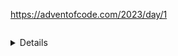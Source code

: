 https://adventofcode.com/2023/day/1

<pre id=output></pre>
<pre style="display: none"><script type=module>
output.textContent = input.textContent
  .trimEnd()
  .replaceAll(/^.*?(?:(\d).*(\d)|(\d)).*?$|/gm, "$1$2$3$3")
  .split(/\r?\n/g)
  .map(x => parseInt(x))
  .reduce((a, x) => a + x)
</script></pre>

<details><pre id=input>9dlvndqbddghpxc
rtkrbtthree8sixfoureight6
fdxrqmfxdkstpmcj7lmphgsmqqnmjrtwo3tcbc
onetjcsmgk57nvmkvcvkdtqtsksgpchsfsjzkkmb
six8threepvlxttc85two
8five9ttqst2one2vz
hbrmhsnjeight64dgdnvdbspk7ninetzbvjczqrj
fourtwofivesix5
3gksfourqf48
7one1tnqxfvhmjvjzfive
sevenmcjs3lmlmxmcgptwobjggfive6four
seven8five3
5sfknxsn5sevenfour446
bxc5two67seven2
jcsfivefive89seven85
nine296
seven5twoeight
1eighttwo8jfnhmfivefivezdsxqxqsjkone
foureight48sbkkvc17zbksgvcbb
lnzgspccsn4cxqqdbkj
qlxrxkpeight48xbgqnlkpkoneseven
z7onetwonec
7cns
pnpfninefive79twoone7
2hrqpjjjbn
4gmlttgdzrhxbxnnine
4sixfiveone76jctmjsxdh5jrkv
3kvjmhpmglrdgmdnine
four63sevensevenone
jmz1eight4threej1
four21zxksf9jxdvjmtn337
msnronenine43three1threefrv
rjfhd6eight4
78blgveightfiveone7bnsfnrmxsmtwonemrb
sixseven6four6
mdjphcm9
xsjmgdgqtwolg1nine45eight
five2six85npdqxgrshdjs4
jbbnine2ttrktc2hxpxfdxgf
fngvqsgmjfmfslrmone2vtpsstpkhr2jmmxk
f683glvfsdvnsghvrzcdmxnx81
lqblzgj322kqfsjrbxgcgsct
threeldfnrbstbxqdpxpkbztbp84eight
sevensevenmthprqg9six
qldknljthdjthreeklttd6six
7eightcdqxcftbgbfbnvqfive
gxjzhvkbcjhscdxhjdqxnhsevenxrdrjbcl5fvlvlxjjvb
9sixqnine9jk9six
zjtdbzr6njdgflrmpshxn
rktpknvmjknb7threefourhdxhcdtgtkvone
276lzxhone3two2
82fivelppqzjq
lchslxtwohslsztgps5pdssctclhdkqtwo
2five8three9dnine8
68jpnqldjgfnpcmvbxnszhz2252
q32
2sixtwo87
hlmdvlrqlrjdshone3five
fivetwo7
xsdcktrone29
eightfour9eighttwoxvhdth9lndg4
two8jgddjhcj67eight
8nrkrcrqhr21stqtvqn
tvbonepzrrklninexmpxrlkcpgg9qgrkcjt
6two5qjmoneclfhzhkxbntmvmdrc
prhmt4xvlg
3mghfgrhzkj5
lq2lnrcj1pnlh
sixqhfqrmf8fivenkkcqpgf85lone
tlrlcbhdvd5
three8seven
thfns325threefpvlntfvrf
twoblkldr2mmrsxpqxcms39seven6
2mpcvttntg31mkznplfkbcgccsix
2sbs
828jnvjnbgrs1
fhcglnxzss23bxfnpczvthree2
7fhghprqvrbx1nxml2one32
5fivethree7qrsixmcdveight6
five4seven
1cfcfdzfjphsevenmdvnzh
qhmnleightbhbcntwojjfxpvlxt2spponenine
fivelskzvzsix5xtqkfl1
2jfgpmdncvpjmqcgvnzpqlstzgfdvfxrlscjkzczsf
rzzplmzsfivetxbhcqnzdq4
mvrvfour9eightseventhree
7smrdqkrh8qlzc
mpf2fivefivefivepgm
1sixpkrdjlszgdnccnllfsevenksdkvqbxbpbblthqpzqf
six91dxxdhrxcbmqpqm
sevenfour8nine7
one2hnfvh
55jmqkqgvsgqcrzvmzqhone8twopsrtgmqrj
xnfjxqlrsjmgk68kvpptczxhkxcvrpgctddjklrmhzjgtcjh
seveng6two
1threexrzqcrknhc3
58qtpqqz58888cmhs
pxvbhmczrvpnjnsrcdrnrjvzzpjnbgbxdseven6
34two565
four4six
sqtxsjsix54
four3xrxmrkn4nrcsmljqrninethreeone
3six4bqddfivejnfrhnqqsgqhj
gtbtrtzp8seveneight3seven4xzdnfrvzgn
vggfdfvlrgvqqvjhkmxfsfbdpqfivexs16
onegkvdhrfninerndk46nine
5fiveeighthnrlzln
threeqctjkpxjx39six89two2
99ninecbzck
nxqlhpgnine6pvrrpfjpssix6seven
1dbrzjkckthm5sixsix
fivefmfqcsj19nhnzg
five91eightninecn
7ljnl71eight7mzhzfht
84sevenzrqvkxszdhg66
jskktpm5mphd1
boneightfournq6ndnqpdbm97five
5twonine
scqpkxrjtwo8foureight11
3eight7brgqfivezpgclhfj
zkfrsdgbmczlrzchvfql78ftsdqk8vmqccbn
oneseven3kgdkjzkmq94
sgtwo59kdmhbndzd
threeone37
mqxvrhmrpqnltvt9lrpplmttkhdvtln9
onecxqvr48six2
pjnx2eight7five
two189one6gbqvllzb35
psvxjhscstjfkbpxhbbb4zvdjbcdxqrqzqlzp
n18hmhzrqjrpcxztwo
6two46zblgrbmjcqbnxqcnbf
7kxsjdqcmxrvmdtscvxgrnhrmrfour
onedzeight8qfive2
seven9bkjone2sixqnztq21
fiveninesixfkzlsn8fivembfjnx4threetwonexb
5zmxtcmzqqdthreetczccnxhkxrbntmfoursixjhhrsdxthree
1four2xpkfgcn
88trnvjtqsmseight8
pbbpbfgsrst5five
jvgvdseven2two
962sixoneonectfgpknl8nine
rkbnzz1l42eightflb4
twoxfll2fourbjfjgxfbtk
35fourtwo
lq56ninefour1three
77ztlmqxcxrj745
nnvqrthreedt2eight6hvrlnpbts
6five6225sixfnzzbh
nine1three
8xgdsdfgcfourlhn
2three3ninelckpddbmdrfournine
89zmvxnlrj7658kjdjchq
pfhbgpb66twogpn7twobpvrbmmrvp
8hgqmztnmhkcr6xrxrbhj
6fivemnfcvvx8
3mxpvgzq9ninebmlktwo
thzhbsl49seventhree1bdxcrgjq
rlcfour3ffkxxrhb
rkj2eightfive
xqncfnhkcqxqjgbsjhnrgm6
ninefour52ninefourtworhsix
lpzcmxt97mlkjhlcone
two4qkmqgrpltkrdsctpnsqmbtptklprx6ncfpseven
61shxgxdqqqzngnnzeightkhmgrxprb2sixjx
9eightfour3one6seven
eight4sixqjxdjnzmkfflpfmkf
3bfc71
14sevenfivezzmt8cpptl
1sgrzdqdndsevenninembzvfive
lxftrbfcqfoneeightrsdxlnp1x2jsgn2
vlfcjfourmtxbcngpjvkcctvbgkgpvvqpsg1
116five132seven
eightpvfsfbfzjcdcvh8kbrcz357
99two
four6six
fzzklmnxvfrhd62xmftbrhgsslrlqv
5six55zbdlgc
62nineone8qcglr1
sddddseven55fourlpqzbgzfive5
eighteight17
nine98
three9qqxgfpjfkeight81nine2
twotwosevenvkzzhrpgninecqvf9
lkhf5onexsrtwo
8hfzvnzrd
9threeninethreeseven
onedpgjzsixxs4cg5jlvzcsbd
fgmfive97
4fivefourckthree
nine1fivefour
7qlchtvd
tmtmtnxdpsvfour4621four6
5qfvzh7seven
fourfivebqnpzbg8three
34kd9four5seven8three
kcqcxzmnkdt5twojdggp
4lvbfdpzjsdthreeldvkcbqrspktwo
2nine93foursixnine5
8tbpjgmxltwojlpbnsvqhsjfcjcfvcrjqppdb5seven
8twodcpglrxcq23sixfour
3sixvczzqsfive
1three45jh54tbdvkj
pdrzqxdtcnbrnine8zvffmrtwo11
3eight54sksqfxhzcdfour
7hsllsjtxtwo9jhjlhthreekdfssninetcjjrm
9sgmnine1kjmhjthree
nineseven9five
ggdcphlstwoonethreeffgmrseven2xsbsf2
75ssbccflrrf4lpmptcqjcmfbpklqc
5six2threedvvlxdxsixvxxghpddn8pbnr
tlbjnlxfxvnine4grhj71hnf6
964eighteight4eight6t
5qbmnsone1fourseventwo
oneseven1five9two
5fdpl37vklxpth672
4czvrnxtlfiveseven74
qdgqbsd5fourfive
ddrqjnkbq87six2fourmtghdtvtl7
zdldjnfxms692rbdfgvtsevenxzfjpnsf
nsqtkbbfhn8threesix3fivefoursix6
sfxjzhpqqslfourmpph44threetwo
onefive3seven21
9eight1sevenfive7nine
7twonrthgr73vzb
18onefourhxxm
3xvboneightlb
3ftqct9
8five55
4eightmzrlfjqqddffgmfl
74mhzvktwolgpvrvnphc
sixnine694ninetwo
bzpnktvcqleight2
5oneeight1five2dszthreedncqzmhc
eightfrbmcblrghgmpkrdnh7fournzbvtrzvhchsix
threethreeoneone6kbghfst
4fiveonexfchmclqhqfive
1t3nine
57jclthreefourbtdgsggzh
qpc9fhddthreefive
9eightnine7cgpbbnine8
88twoxbzjp6fmqlznzgpgdqmmnpmkvctm
threelb9four168qpchgnfn
4onekrlmslkd7five
4jfxtsseven
zsthvnxpf7
656three
453seven
zxmr55hgnvtjbbqhfsxssjxzshcbkvsbzg1
pbkffqzrbvxvqjfgkpmp5
ninesix677lpqpgmc
sixgmb67fzdhnnfk7
jlgjbltbtwotwoeight9sixninevlngvvj
xdxqdhps9sevenzmzdlnvsix3oneightj
ninetwokpzvvqlgtcfx2
dqmjchlbj7sevenfive
61eight9kjmxclvdrdmvnthree
8nine6three
3ndpknone
seven4one
8dxljzpk8twoxfmhbqnmqeightdhxvpgxcnine5
6five3seven
rzgfivenxhpr6gxqflrskhjhvoneonegzbclk
jrvjhkfv7sqnsz86five5skvvmspvjd3
sevensix3c6llkmsmmssf3
sevendf73eight74
7bqbbvmq2krkbhlsh
3dqq55eightcptwo
2bjgfrgrtgnfour
44xznjjvlhzclsix
seven6rtzponeseven
6ghvvkhrzvjzpxlbkonejlmrhq
zgsxthree6
3crzdvbnhtsgldjvbpsixbjmlxsv3vrzjtv
xcpnbsevengpffknsv84sixsixseven
four898xkqnhspbqmtcs
5twonine
six2ltwosix
cnine22sixeightwost
6lx63two
fbqoneight3five
rbtwone2eight8
9fivezrsdfkdlqone1nthjvdlmxhqvj
pmmfp8seven
1qmttlsjpxjbsrzmbtlxqzfzvrs968
fgdonexgvvnine5jsm
rbgmbtwo9fsntcthreesix76
fbrsxxshseven3gtv
mkxfour66one9n
eightnine1fivecsixlqds2
lhxnxhfnmlmhxkcxndmnine1kfpb5eight
6eight13rseven6
hxcfone64ninesevenbgsnrqppqmnnineeightwof
threebjpbtpzgx5mnthreensixoneightz
bpdvfqlzthree2vvcmvzllqfbgjgp
two926sixeightdsvdmnxthreetnqvktdbn
bhntwonefourninejjcmlfphzpseven95
prqoneightseven1nbcxnqjfourfivecmj2
stwone1oneninevcrfzpfourfivetwo
ztkknhjr9six8
twomlvrzm934seveneight
ntnn1bqgbxf13rqdqtcrbpeighttwo
seven58ninemdqonecrkbdblone
foursixthree1oneeightone62
8385dhgcqjtrsixtwo8
blpzxstwosevenqbdhkb8sfggkbdhx5rzftqsf
mqbeightwoninefourlgcj9
njvpkpvjpmvmbsrdgdvx7frrgvnfrmmrfrhqdtwothree8
rtwonesxxone8tnine
2xqgrqmone73five
5ggzdxvptwonineeightdj
svqhzhzbsmhljxeight7hljd
one81kmnmpmfkseven
9ninefourbvbpljb3nineqxnkgzgj
sixfour7nvdfhnd
24twoseven52
425vqnhmrpxthreenine3bkjpvs
8fzqqspdp6
427five9zhbxpbr
1qjnxxkgqhp
eightxzthreelrbgfbvmrpmtgvrfgqmjlshbqv5
onetwo4
three194bfivevknbqxv
1mjhplcvheightlnvn7two
rmptjk5seventhreeonesevenkdxfkvdz
threesix8kpmrvgkpsix
fjfbx6eight3fourninesp
six3nhonebtdzppnxkr
xgtltdtwoninesix62szphpcmtv6
fiveeight9seventhreesevengndgdfv
ninetwosmcbfkvf5hvksvfbr3ssbntlk2
qjrdlmone7tqrzlvfourvfbvtkjxfpkffdpjnine
sevenfqnsnqt89five5
16sevenxtdrtmdzrxhneightwot
8ttreight4eight
three9nine3832four
fivesncggngss8qzfvj
twotwo7sgtcgrmdnr545
6xk7threejmgnqnsevenmczscqxqxfour
twosix4eight
kxm15two844eight
twoeight5sevenfour
five56three
threekdjgcdd6one
clchjoneeightrqgk8bdsdmzm
twog546two6x
5nine4bmhbtbksxreightoneightkg
gjfkbsr1gvtvlnbzqrlfour
one48vpone
eightbcklnvtgvthreeninefivetmgtbjrqnn3
nkclzcvbbq8nineznbtkntgndnine1xrg
lqpfhmrlmg32xtddcfffdbxbjckvlzghpldfgvhfhdhr
fourpkcppxtmqz5
dvb6sixvhdrzzjk
btwokhl99nine
73rkgbsqgz7koneonemlhrbtxc
eighthlqqt4onenine
eight61oneightx
ninebbtcjjlqkthreenfvbcc4three946
ninepqtlffxvclgn7fqdhqbpmkkseveneighttwo
bqzpfxntnkhhfkv98fhrqslfs9four
4ktprrljbthreethreethree3blmddptfour
5fourone
9zhvgleightseven5nbcmscqms2two
6czngsp895
2threekrxmtfrr2ppfrzqkqgfoureightlf
six8eight6seventxgl
1one9
3qpmrtzsvgkjxsevengzdkjkbbdltlrjkznbbkmpb
sclxoneeightfoursfbfm4rbxssmgngfxrvcv
fhctmnpxdrfivemndlr3sdp
twoseven9sixlp
962
tsnsndjtrp27cbtsjdlkrqmtctxvxvnx
5mnine
7fgt6
three1ninertghhbhbcnjdsknine
two8ninefxcqmxdhtnmcmjvtds6fivebnm
7phdp
2hnszbksg
4ninedcnjbcxnrmoneeight1
hnsszlsx7414two4
gmkrn9gcgmffrvbfivethreefive2seven
2bknqdqmrxpfftptwo2vmqffgmzr
dsvf3nv14zklptjnhv
54nchsnpknkx
oneone15
onefvmxnzp575sixpxnpndqf
6vqrzsbbxg3735
twojbldk2hfqqzgone5
onesixlzznvc8nineseven359
6vjbr7
nineone32nmkszsthreefpscxcqtwofour
fv1zpqrxvdlzqmeighthhbbbzt
cskvllzszxzk9
7ninebrlggdzqk7ninelvddrtt1
2fpttpbq6b7ninefour3five
bsslmmmhfxc6
lfjkdzdm9eightkbdhrkpcnzcftlggh
rnineninelmbhfour88onevfzhcmneightwofp
one59ktxrdrhc8six9
86nxnfzzsixgmxxglvfivezmkdvmhjfzone
9threefourfourrbxqpqbtbzxstwo
3pvgtcxrfvthree39bjfivenxvbjone
sixkmngfour3bfive
6threehntsjhjpmqhl345
fourjcnd49fivexqfbj
ksmszhfive7rrphsxxhgm
zqtdztkhveightninepnctbcgqsb6
ninemlvzfcljfkeight1tppxrqtdzp2
twotwoeightnine5frzk3
lfvqtzbsix3
four3bsgft28
sixgksnkrmsix2rbjmfmnfzfiveeight
vrtffvbtcmszfdc2sevenhvpfour8
twopvgzmthree3
xqffprzsrjqkcbsevenczlbc5
4ninefournmvninetwommnrctqjhg
27four
fheightwod4
38zkgvdpgjzqfivenlr7mdxd
ninexxvninesevenfivedpzfgpbv5
xjzgznvfsevensixthree3rgfqhkxbfp5vfrjcdncfkjk
2kcbprjfhns68
bndqgcmnine4qbzfgxmlffive
ffctnxgtwobldqhsix8djfmdnpgmt
fourseven91ninesevenpksgt3
rninesznvtbq5zqmthzrcntskdthree7
8eight7
1hnlnp79
1three3
414ninevqrccrf6lmzqmsjc6
15mpeightxmhxlxjmn
ktdblrmqqxmktvqfour87
1four121three56
ldfdgfqkr22nxtsrsntlsevenxxrcclrhtl6five
eightfourthree8pvlkkbmbrfnfr6
8sixninefiveqcmjhpx
2seveneight85lskjhn7
31c3
hpgmpmjmnk4twothree
cqsxgbj23six11
threesxzmgtvhhheight99xsix
6jlpt6rnsprllqhgbvhtqtjvft217
22onesevenfour4sevenseven
sbnjszzkdleight6three
3twofourdmrsqqtnzgng1two
ldcvxqbsfqpgql9ngsbhfrmszhgvznnnjhnm5
1oneseven28seven
nsvhqtfivemjgcdqpbtwo1nine2
six8dj
zdoneight67fivesevencqlr
xlzrkgjrhmszmkzlkkmrxjdnzrtlzssfpcxkbxvp6jghldhvr9
8sevenbzbnnx
vzrmcfvc9shkxfblfkf
9twoshzmktntwo5nqp
3fourvpdfs3eightword
three24onesixgdzgkspgsjprjgn7eight
4tz2sixsixqbqfsr4twonine
twoq2eight
rccxnvtqnhdlgzqfzcnrmqtjqonesix732
seightwo8ninekndqrdtbfp
cgnmrkcjvbgfmpbpjckhfrzrtnine2sevenfivesxhqk
fourxsncktrjtpnine6ccbgpl
1sixone5vkzxnhgdlbsevendtwo
9jbnineppf7
5foursixlrn5vdgdbvnfhg
fivecrtwo8zbqrvjgpfivenine2
ktvdhgvone6dbrvj5sqbr5
bljtwonesixthree7dzdfrgqrkstwo4xvfmtsbpqjgxsgqcpc
sixgg5
vmrbqdqdrqtwo2onez
onehlgrgndk9ninefsntwo1rnclttm
4tqzjbhdhkm1
nine1kffxzcrn189
sbrxr9ninemqb8
six528mslnf
sdvthree7dfivenine918
3kvzqqkonepmghblzvljnineone47twonesdf
four9sevenfourjhmjjslqgd8
3fkfmgqf6fourbldjfvbhr
eighttxpddhsnzrkplzqc1ninezpvqgnhxzftwo
56lsxmkfpghsqptvhmmmzhcmfdeightsix
one72kdfdrtwothree8
7kpgjhpnthree7
37j2mtwo
seven4mjponefivesdgncqm2gkklsqvthfeight
mgckktt9six4eightwol
4grzfdm499ninetbt
tzmbtv84b
xvzltd75dhpjckmpdrkgglskqrhd5
cgnbhmdlj24
7fivetpbtmone
fivelpmbxvhktzkkonexsxktlzthgbgqkgcj94
5sixhggcbrft
43five7122tqlkhssczsr
eight1seven3
fourtwo134fourmzpxspr9
snxjqnf8ctcnvjknghxpkpbrt2
4qj2xtwoghknine
1zjfivegtwotqgndnineg
fjmmznxkrml7fiveninelfvkqtrg6
8xjlqgqj395nineninefive
dx47sixtwothdphj
fivesevenxgsfb235cvgmspdgg6
fivettfzvfg78dmzzdzcrt
fpnvxp1
seven24
1three8oneeight
7xglzsqrtb8fhgthmgdcdtwo
seven8gdtfgd4fivepdq
twosix1qtttvvstmqbrhh
ptwomnjhlzjjkztwo4kdkgxv
89zkvrhmrhdbmfourzdpss
bfdsvnxflgqxgpzkmrptlvmvlkchjxrt67
9mmhxsevennvvdngznine17twofive
lszmqdmxz87mqbv51
546sevenninencccndnr4
nineeightsqgrpkrqlmzrlxm6hxchcjspnx
8twoccdnbfive
1ks98
twothree6
twoxsixtqdpp6dcclzgfvkv1
16one7scvsgvmcdsixjtzszzrxdzzgv
bjxzdsixkvqgjfzbbjnrtn212jplvrj4
zb2three5cngqfczc1
5fnine99zxvfourjgmn
one634rteightfoureight1
76gvcdfourgtbzdlltzsjnxqg
ltmdrkqqnfour9eightpckdvbhlkvxlpdtp
6two5kgncpnzkdsgnpspb
three8vjninekbbnnfrdstprcmklrgpkfpmbs
ckvvqjqzbpfhf52fivefivefour
7ngxpdqptksix
ftp2eight
8lnmpbqldqstwo
threetwo153644
914
plxjdxghsix17
sevenonesevennine4three2seven
7bvdgpghzhpeight512vxbnfqjctb
xqptzkfive4xqbjzpqfkfspqv5kgqbdtfive
bmltkhjsckhrc7two8nzdpkjjpnfive
nnhppfvlhcmnmrjxhrbtzdflseventwojfprxmfn7
fournfdtjtsbthree54fpzsq
ninenineone5two
8694twomgxxzfxr6
sixeight75seventhreerpchfour8
llv5
skxcbfffgc6sixone
3lhjbzbsg4lsfgpkmcz7vjxzbrshbseven
4onecjlkpqdljd3five5
eighttwo2mvdtvqpnonetvphxsk8
15195one
kdx9nine6qrnqrjxq59
twolhjmbh4fivetwo6pdzbnzt
pbvfour7
tgxrsbk2
hfournineone58sixthree9
hmftwonesix5dhthkcnzqseventhreenineeightnine
9jmmjclsnsdhhj
hljjvctthreefourxsdlvsgtqj1335seven
172
2gbfpjff
five5sevengvddnphnine
sixeightfourssptsqlhzxonetfg2hkmrcpfzcz
94csjjgl42three
4bkxxv6
pgdgoneqmhxfpnfqkrbkjeightbmjjlrnsc5
nineninetwo55fvsxspzt
32jqffghbqvfmjtjone78
93eightfour6eight9eight1
768jrdmfxgxpntx8nhpljjdx
eight33zpvpggklseven4lcqsixthree
fourgrmone4
bcknine9qsevenrjhjeight
5onevqm
578mmqhhljtwo39mfnpmfqthree
fivecmts43eightfdphfivejsx
8vkqvl
8oneone27fourseventwo
jfsixfivethree3cmjtvkzhqkcksmljxxzbjd
three6sixpdvtrnrtffltrs
threeltvvfkcdqjtwo89two8j
5sixeightfivesixjjmknrgd1qpsbpjrffjl
eightrmgfkckxxxsvfclhtgcjthree3
rnfbp8eightjv35eight
2rrssqrfkvmq
dcmghdmg6threetzsdx
qzhfivefivejvbtncm2
gcspvjnsevenqhmkngfivesix15jtpk
bkmlmh5six1sixone2hgtlsix
8rmjshdhm681vc
sixtx32
7fourtwo6
xgrcxeightsevenzgmcllfjqn7
553fivethreefour8nine
one4mxbmct
three6ninetwofour
1bbbxqhhlmj651eightkfdqdgvh9three
4414
mnxsixone92
61six8
eight8mrcpfive1
crsvmfivezbkzkqsix7mxjdgtsqbfvdbnlqtfiveoneightgj
4dmzznftdbqj
seven25
fhlhpvphqvh8one1ffkq
mboneighteightonefive1ninenineninetwonine
82fiveonexc5
97qbhvbqnmxtlpczsx
nhgzzjkx5
hgxlrk9
8twonine9fivetdxmjqppxr
onethree99sevenfourkzvd2
sdqjfvbndzcthree1ftoneightkm
5rcllqcxt
threejdntvhsixsckfpndjzkeightsix3nlgpsvsfhk
94fctwoxmczbkz
4eight35tbqjxglldsevenxmthmmlhsix
three125
3njtlmxtbr4541ninedz7
9ptzpzqrjmxlrmbfbpn9ss4sqcprfmcqg
8dpmkdtvjxzjbddn7pvkxzskddrhcsjvthree7
xxshbfcmf3cfdkeight
six9ninefour472
fourrvxfmjzd4five
1fivesix
twonine3six9
nine8onethreethree
foureighttwotwo7onethree
9prtlnjptoneninefiveninefive
cljqxpthqzdxpmmbvpjljjxhlhsql8kztpthreesevenoneights
9sixtwonetfh
kscmxpcqlthrmthcdhplpnqlq2
fiveqjfvkmnineeightninefourtwo1
one5sixeightfxkshmninethreeeight
4nine4
27
ggtz73sixkgsjrtcxkb1
qvxsgvrpbxqcgpb2fzmcvknkr99seven
6eight8ksgdlxj638fivetcgb
mmvc3fourrvbztjchbmqtxtgfrrqphninefive1
3qzbzxsevenfivegrvtbckqcj
eighttwokzpgl2hrvqlhkthreenine4
8twoeighteightxtsbrseven
nine5mghp7vpnvtpx2c
hkxkmx5qnpjhtdfjfsix2xqqplvm5gmvjm
69cgvzhvgjvl8
threeblzj6three
3bxpmnfbtpk5hcgqkbkqblznxgsdvklmtmqjxsxdcgqvmsprxrrnfchfbnd
1fbrrcjgzzllmcbdrgmrcfsevenh
58onezbp
1bqfkmkk46cctvmstvhvrtwoone
mmeightwo9sbjvleightdsevenseven
9gdsqgflkvonetwo
3lgpmxdgjtzx3two5foursixeightwomb
dbkbeightfive9eighthxngnrbmp
2cpkxggtrdsrh
zsgcdcrlhlqdpone9eight17sixbbtzpmdf
5rskkplgsbl9qqzfrzh67four4
nine856threezgbhrzjcfour
kqnnine87lflxddvtfb9lfjdknvgl8
fsgtwo8zxvnfour7xxfnmqpzhzone4
ddd9sixnsrpqmvvjh2xghxhm
836
nxglt36ljcbvgc16hxcbtqjz
nine19fourhnvh7fgqklf11
jkvsphrpmhbnfl2nhcflhsbks4
7nine2dsgkmrzlrzptfpk672
6vtmztrjdrbk
4vgsshzzsrtwo
ninexfjcxdcnxs7seventhree2
hsvvqcqp97twommjjlclbtdjbxkveightwos
threedlcvvseven3
366xqfbhzfmqknine7
jzrqqfouronehhrmkg4one5
8xcbccrp141kmcsrdlgcdzpcb1nine
59rdrphcgk
fivetwoqmlk22eightfive
qnsphtvfourtwojljxnvgrkk3slv6four
13dfbnfnpsevennqtjthreethree6
4dtncvsix34oneeighthpfouroneightv
xdhqninefive88nine
6hnnl8nineonehm7four
sevenfournine8five2six
vnczlzjqdtmdgsgxch94one3knlxjvqtrjlsx2
twoeight14kkzrsqmgkhjb
jhqrzxrhskngj9ninenjcnbdtjhjtdh
2grrlxnlvthreernfghspmc
two8hjbsevenfive5threenpgtnkftp
d8sixfive1five7
sixthree9
sixspqf2gptcsrvlln9
seven8nine
nqeightwo7svvjqs75qgp3hpvn
qrsixxffsdvvrf74five3
5threeskqgcgprrjmcxksixtwo969
bdbtlvlseven13fh
2two1eightfour7jqdd
three8ninefournffzbnbhkpjqh32
sixqzmhnjttdnine41sevenpcxqkvr
fivenine2fourseven2
sixjjhrjbmvvngqd3three7ninekpneight
11lttrkpcljbbrmponeightbb
frxgkvgrjtsix84
76eightonesix8fivenlfhkfgp
fourpqlrklpnfljvpfkdklkgrjp1ninevfour
1six75tr1
cjdvxhmjvstninejccxrqhb1qkpmnzx8xfpp
8sixfourone6pzlnczvlsmmp
eightrkl37jqlvjjsbrtqsix6
onesmrjvmrtlppm69857seven
4rgsktnbone8sjxjzbrplnmfvkknpxqv
tfteightwonsdffone8sixxdpeightseven
639one2two
smk55
6cjbckhbtmkcgrvmp3
rdnf9
1jjkdspeighthteight37
1gh3dcmhx4sixnphphhbpninevbqhs
vpstbqtdmbvk9jstvtgzrdl
91seventwo
7sdpflkxfzfivethreenine
gvgcrpphhbzghtbcv6
vvnine5ddgzroneone
5four6684one
dmspptjjtwocr2one
sixftzx6fdsfv
5six8twotccbsdnpxg32tsix
mfkdbdfournktdmgqnt4vqkzbzonekdqhbcmfgfiveone
nine2476
8rxd2eightninefourmd
eight1hqfcqs4cpvpsqjfhptwo6six
5z
bqcj948nine6xmgnxmxnn
two1lzdv65bhllvrc
sevenvjkl3ninespltvdszvnfvzpcvrctphvp49
4mzjxftf5eight
fivehbrxcbgjhhxpzfn5lllsknk7six
6n5ttwo166
fqdfhc3
6cph
lzqqvnlkjv3sevenbdssvckmdm
bbdpgpfsevenvzsix87
754sznxkfb4npmjbv4one
twothree984dsxsninefour
kmpjgh71jhfrjgrpbd2d7
27tgptfvcjnk2
onefive497cdcktxcjfivezdrdhczbp
79176threeseven1
csseven1rmlbcpct
1lzlz4tsngmgh
zvxshddzg2eightpxkzfnvdfzeightseven
ninesixnine93seven8
1twofiveeightmfour
six3cmbbbxbqr74flchvgjbr45
7nine31two9dvsghkrjj
five5four
seveneightthreefourseventrgxdqclq2
5dfgddsevenldmzckmvxjmk92fourdcpfgcrpd
ninekbhrflzmgp3lqgxgszmzvndr47zcllcfg
sqsixonefivekfvbfh66p
bssrkdrrgsftlqjdz19
bqcbhfive6
jt3fivemdrnrvngsb1seven5
svdninesbj11eight
2phltdc
1469sevenvksvlthqskfkx9
7fcfivefourdbbvtnjbrc
6seven4
lrmfqtjkzfive69eight8
zmngmr9ninenineninesh
qrxvdxgtfour7one6
eightmjpkgdtrp52shpcrtb
54k7fournine
7fdbshl6874
jfjvrhccqrc1fourcrg96
1sevenncqhkgtzmtncmxhflmfsxfsmsmqh
79fourjmxfdbqnrsr
sjthree6tcbp3x
qvrzmdzfnpkkdcvone2lttcbzhhddbnlnhxgsblhtlvdcpnzjvvqszrthree
ninedfxcz63two515
48sevenvgznbsxzhfgzq19
dxjbtzvtfn3five3
five1gxfcfppffg74
78ncrnhmv766nine
two7qmgeightjhddgnineone
jhttksbpbhzmgglfour7
bloneight3ckvpkxtwozzxr1onethree
mhmppdtvfonecrjzlktlnkpzdbqtvtwo4
179tjchxninethreesix
dpcfnsftnjbhlpcjrc8pbnnhtlrjzmmjk
ninebn16one2crfour
mfivesix8nine1zgpqpr
eight44fourfivegfive
2qhsltnzsfivervftmdm1hthcml
sjoneightvrxctb9sixhkhmfivejm
7threehdctsfqflggzkhpn
seightfourkhpkprrcl6six
fourkdff7
57seven3four1r1gcjtckvn
gmfdzgv7fivesix4nvlq3
thp7
xd5plhtvtgxmgkmhlr5nine
7fourdf
pnkjgdctpm2221four8pvnhxdtrvs
hngtq27nineninesixeight
2fivejpfbsqtx1fourseven
19jpjsbljgz
ninethree5twoeighttwoqponefive
gklmbcj5mstwo8
phbeightwo31jjzltcqzhklm26
jtslpzsxh43
drk7
5dxcsvgqkmz
jnrgv9
nsttntwo6
6qbfrlcfmmnqpmbbtqgdsjqndqfive
2mgdjlpdsixfive6
sevenfivesix6
3nrfvb13onebsrclqnflppzchtp21
dmpgdvfive7
lpvqjzhvjoneghqxnvsixjxflzqj4
onegqzxvnnfnlcffour2
nsglbskbzd2drjzqhnq
nine8seven
rfspthhjbh92rseven1
nine2ctjnb
gzkgvtxjt8twoonefour
tplxnlr8bfjklthree
jqrxrtdvmj8fournmj
6gxvglbcqkdsdcsl
pzjk9ccbmkzmtsf
qdzpknfhbsixczkrqbpfour76sevensbvltnjccjllng
six1zrhqxzfivetwo
xjhmfkvjgxtbgszmpd54jbsscgrninethree
cndbtlq22
fouronesevenzrrv7mhsvjtwokqbfvvrs5
twoonefive59phkxdbndgch5seven
8twoninethreeckdkd5
9four6jfxnfgjvcrszrpsrkhh
993psn4qdldmfnqsix4
42tzxknj
vvzpl8six
8vpchdjxczsvjjqljnmpdeightone2seven
fivenine51sixcdb
dfkkvsone5kjzvqqc
8seven8pxtrdrkqcqhdklgsixzxtjmtblzzcc
ddvzsqnxd9xscsix4rvpsix
75nsvxf9one88
38ninetmmqx2
sxjqgrdthree2vhpgrcdtqeight
63kthndjc
qgbdkfm56two6fourthree5
five79
jpb2seven7one7
four5sbgbpzkjjkjhsvgksgjvfrsbpbdzgd2
xlxpsixninextzlpbn6
jzbvzlflf8twoeight
4vjtr6eightninenjtvt
3twonine3vmrgkjzkpfoursixtbcktpn
six1fourbfhxlntrqfxxztmj4
jrbhfourfour6jspsxkn2eight5four
pcvjmdlnf15cfghpszt9
4lxktgpvvq1sevenone9
twosixhllhbxkbd2three
veightwo3eightvrhseven89onelxvhqxkhm
2sixfkdpcjcgcbgfzlbgblj
457jtmdfdjcnine
three64
pqgjfseven4sevenoneslgeight
91vcptwo1twonineone
seven63fourzjpdmk1
8fivetwofrbtm6f9five
sevenchrtbctkgpnine65fourbhpqnchhlz6
rkdqrbtdbj9bt41hklvlrbrcpx
1three1gmdeighteightqbgsevenhljbpzbdtt
srkbbkfcznine6nine6
8kmzbjzsxtgr9drtbdl
24six412smjfxscst
9cktpshfdr5djvrngchrh176
2mjknvteightmvsdgt8seventhree3mzfk
vhldtk27two
6three2ninepqnine
2fourzbtqnclrtpsix2six94
six6five
one2eightppzmczmgsixnine
15qljk7vchkfcfhkhmbjlkcfour
99four
dhrgkkbrnczkdt3n
89211sevenhnbjbrxtk
663rrbpnrknine911nine
2ntffsix9
4mdpcrvqfoursixqeight
jbjjqkfive3jqnqhvkmtbddrdqxseven
2gvrgdsxptwovfkpgdlmlhz34
rqfrx82
tworzlxeight66eight1five
md1jgknfftttjbjz
tctqctkone37cmpbslgpzh3
3sixsixfpxg
seven6bld42brzxr
6two4seven9zpgb5
nine13
d68
3lxvsgksbbtwo52eight3three8
bpltlnlzc8
seven2five1threedmkg
hpkvhlkhknhjpq9tgpmnndgtlqjx1vkdkvtqhtwodrbr
fourfivesxgpxhdvts7four5
7frgrjkkrb1
2threettvptwobjhmxvpsvmljtvnpkpsvr
9fivelxtcbbn9xgtwohmmhnfhcknc
fourqztfvd6gkhxnstjjxnbl69hzkghsjrd
pspgqcjfcqdgq6xsgxrls
threesix6lrfkmvjdfivetwo9
kdjgpj54
oneeightsevenfive1
one4onefournine64
45hhcpntsthreezl9hjdnnine
17ninenineninegczplbj81
31threetwosevencphdv
5eightvsrzjmdbtqhhqtjfjrhllhbgzgzjzvdhddstxpp4
pgghlbtsevenqxxjbnd14onetwo
3ljgmcxnqgxcrfourfourtworjtwo
eightseventhree59
3nhsccljtzszftnqtfour5
threefourthreeone3five
3pzgzjv7tz
qxgntksdr45tvnxfcjdnn
5seven9threejdzrzdfcpgbnhrrmfkkskg2two
38bjnlcjbeightfivefourqvtbvjsb9nine
nmxqtzlpfngzlsnl9
9eight8five3two1gsknxznbf9
518jkqmprjlqcpdthreefive16
6lzjznblrj3three
f7blbxznlvgk
37jtlrvlzhzronehn
kpckhlcsbeight6
8dfptmfourtwoeightfoursixonefive
ninecdrxlgdkm7nineseventwotbbcgninekbxssd
rrhkgmnsbxbhb2ccnncrbstjfbmnlbxsxbkr
cflrvjtdsevenfivefive3sevensixeightseven
41ninenrznrcpdqhxfglb
gffivesixtqbbmzllvbnjnk2fivesix
eight311seven
52mpqbgktxhs359btkzqdfzvtrzmltxt
onegxnk2rvnmdcmqvqvgkml34
gfzeightwoeightrbvknvpt7
1ct2
zctqtxtgseven66zhslvvdninetwo
54sixbfn8mxfkthf5
9974seven9dclxbmfive
onefour6mjtssrxjjsleight2foureight
818sixsmmzsvbpl9two
rjqnpzlp83qxlj
sxqztv22
8tsvhfszvj
one5mninefour68
three7threeone
sevencnq2jdjvmlh5mqnnnrsqgppkfxjfjsevendrq
8zmxbvgschsqxbk5lltxpseventhreevrhsvdkk
seven2ngbqlxkjl27eighttjprz
ccfskxtnqpqninevczrltkg18hmgjmqt
npgtv4nine5lnqvglvdrxvqmc
kvg4zrtpxnknbone
threeeight1tsdcthree5zxrshttlsmseven9
35448284
6fiveqplkfftsj
pldmrjhzhfiverlgntcckbqzjgth4gfddcrz
6fivesix2
eightksz6m6pneightnvpvvx
1fourbqxtmbvzsfnrxqmvlbfzvdthree
two43sixthree5one
cqf2
twoltseven8three64
6fourprlhcc
fgqoneightsevenqthreebksixgdqt93dm
xjczd3sixseven5
kfzgshnxqnptrckbrt2
fourrrdcl624
kvhfqspcpsxndjqlonesixthree24kdmqvone
8eightfivetwo
onesevenseven5fourlrkkqtfkrmdlsmd
jffvtzkbjnkdtvfsfthree431lrpgmtv
bbvsptrzbone4tfnpgrfourvsix
4seventhreekmxsz335eight
eightbrcv5
two2eightbppsplzgcfournine5seven
fourthree5kcdhqzeighteightkbzszgv8nine
rgxrddnnbv7rkt
8ffmvpcsvfoureightqpnzzjksgchnine9jlgjqb
two9tfvjqsgqsixnine
bzn4two
sqlfeighteight6hjddxzcone2
3fivekmfnqlctddfivelcthnine
twodn8
one5six913lbrcc
foureightmppchbgz8lqbzqbjztwo7cksqxns
zvhzgfpkhkone93nine
